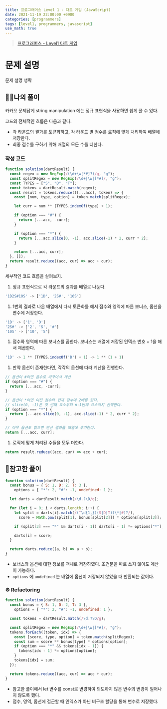 ```yaml
---
title: 프로그래머스 Level 1 - 다트 게임 (JavaScript)
date: 2021-11-19 22:00:00 +0900
categories: [programmers]
tags: [level1, programmers, javascript]
use_math: true
---
```


> [프로그래머스 - Level1 다트 게임](https://programmers.co.kr/learn/courses/30/lessons/17682)

# 문제 설명

문제 설명 생략

## 🙋‍♂️나의 풀이

카카오 문제답게 string manipulation 에는 정규 표현식을 사용하면 쉽게 풀 수 있다.

코드의 전체적인 흐름은 다음과 같다.

- 각 라운드의 결과를 토큰화하고, 각 라운드 별 점수를 로직에 맞게 처리하여 배열에 저장한다.
- 최종 점수를 구하기 위해 배열의 모든 수를 더한다.

### 작성 코드

```javascript
function solution(dartResult) {
  const regex = new RegExp(/(\d+\w[*#]?)/g, "g");
  const splitRegex = new RegExp(/\d+|\w|[*#]/, "g");
  const TYPES = ["S", "D", "T"];
  const tokens = dartResult.match(regex);
  const result = tokens.reduce(([...acc], token) => {
    const [num, type, option] = token.match(splitRegex);

    let curr = num ** (TYPES.indexOf(type) + 1);

    if (option === "#") {
      return [...acc, -curr];
    }

    if (option === "*") {
      return [...acc.slice(0, -1), acc.slice(-1) * 2, curr * 2];
    }

    return [...acc, curr];
  }, []);
  return result.reduce((acc, cur) => acc + cur);
}
```

세부적인 코드 흐름을 살펴보자.

1. 정규 표현식으로 각 라운드의 결과를 배열로 나눈다.

```javascript
'1D2S#10S' -> ['1D', '2S#', '10S']
```

1. 1번의 결과로 나온 배열에서 다시 토큰화를 해서 점수와 영역에 따른 보너스, 옵션을 변수에 저장한다.

```javascript
'1D' -> ['1', 'D']
'2S#' -> ['2', 'S', '#']
'10S' -> ['10', 'S']
```

1. 점수와 영역에 따른 보너스를 곱한다. 보너스는 배열에 저장된 인덱스 번호 + 1을 해서 제곱한다.

```javascript
'1D' -> 1 ** (TYPES.indexOf('D') + 1) -> 1 ** (1 + 1)
```

1. 만약 옵션이 존재한다면, 각각의 옵션에 따라 계산을 진행한다.

```javascript
// 옵션이 #이면 음수로 바꾸어서 계산
if (option === "#") {
  return [...acc, -curr];
}

// 옵션이 *이면 이전 점수와 현재 점수에 2배를 한다.
// slice(0, -1)은 첫 번째 요소부터 n-1번째 요소까지 선택한다.
if (option === "*") {
  return [...acc.slice(0, -1), acc.slice(-1) * 2, curr * 2];
}

// 아무 옵션도 없으면 연산 결과를 배열에 추가한다.
return [...acc, curr];
```

1. 로직에 맞게 처리된 수들을 모두 더한다.

```javascript
return result.reduce((acc, cur) => acc + cur);
```

## 👀참고한 풀이

```javascript
function solution(dartResult) {
  const bonus = { S: 1, D: 2, T: 3 },
    options = { "*": 2, "#": -1, undefined: 1 };

  let darts = dartResult.match(/\d.?\D/g);

  for (let i = 0; i < darts.length; i++) {
    let split = darts[i].match(/(^\d{1,})(S|D|T)(\*|#)?/),
      score = Math.pow(split[1], bonus[split[2]]) * options[split[3]];

    if (split[3] === "*" && darts[i - 1]) darts[i - 1] *= options["*"];

    darts[i] = score;
  }

  return darts.reduce((a, b) => a + b);
}
```

- 보너스와 옵션에 대한 정보를 객체로 저장하였다. 조건문을 따로 쓰지 않아도 계산이 가능하다.
- `options` 에 `undefined` 는 배열에 옵션이 저장되지 않았을 때 반환되는 값이다.

### ⚙️ Refactoring

```javascript
function solution(dartResult) {
  const bonus = { S: 1, D: 2, T: 3 },
    options = { "*": 2, "#": -1, undefined: 1 };

  const tokens = dartResult.match(/\d.?\D/g);

  const splitRegex = new RegExp(/\d+|\w|[*#]/, "g");
  tokens.forEach((token, idx) => {
    const [score, type, option] = token.match(splitRegex);
    const sum = score ** bonus[type] * options[option];
    if (option === "*" && tokens[idx - 1]) {
      tokens[idx - 1] *= options[option];
    }
    tokens[idx] = sum;
  });

  return tokens.reduce((acc, cur) => acc + cur);
}
```

- 참고한 풀이에서 let 변수를 const로 변경하여 의도하지 않은 변수의 변경이 일어나지 않도록 했다.
- 점수, 영역, 옵션에 접근할 때 인덱스가 아닌 비구조 할당을 통해 변수로 저장했다.
